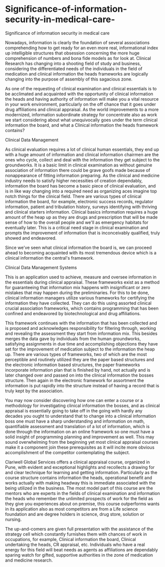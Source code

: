 # Significance-of-information-security-in-medical-care-
Significance of information security in medical care 

Nowadays, information is clearly the foundation of several associations comprehending how to get ready for an even more real, informational index up intelligible structures that obsession concerning the more huge comprehension of numbers and bona fide models as for look at. Clinical Research has changing into a shooting field of study and business, considering the differentiated needs of the individuals in the field of medication and clinical information the heads frameworks are logically changing into the purpose of assembly of this sagacious zone.  

As one of the requesting of clinical examination and clinical essentials is to be acclimated and acquainted with the opportunity of clinical information the heads and having authority of information will make you a vital resource in your work environment, particularly on the off chance that it goes under drug affiliations and clinical appraisal. As the world improvements to a more modernized, information subordinate strategy for concentrate also as work we start considering about what unequivocally goes under the term clinical information the board, and what a Clinical information the heads framework contains? 

Clinical Data Management 

As clinical evaluation requires a lot of clinical human essentials, they end up with a huge amount of information and clinical information chairmen are the ones who cycle, collect and deal with the information they get subject to the groundworks. It is a basic limit in clinical examination as without genuine association of information there could be grave goofs made because of nonappearance of fitting information preparing. As the clinical and medicine industry needs to satisfy higher necessities of creation dependably, information the board has become a basic piece of clinical evaluation, and is in like way changing into a required need as organizing aces imagine top notch things for the clinical field. There are various types of clinical information the board, for example, electronic success records, regulator information, patient and tribulation history, surveys identifying with thriving and clinical starters information. Clinical basics information requires a huge amount of the heap up as they are drugs and prescription that will be made sense of how to the overall people and we'll as emergency habitats for eventually later. This is a critical need stage in clinical examination and prompts the improvement of information that is inconceivably qualified, truly showed and endeavored. 

Since we've seen what clinical information the board is, we can proceed ahead to becoming acquainted with its most tremendous device which is a clinical information the central's framework. 

Clinical Data Management Systems 

This is an application used to achieve, measure and oversee information in the essentials during clinical appraisal. These frameworks exist as a method for guaranteeing that information mix happens with insignificant or zero mistakes that may happen during the preliminaries. For this to be done, clinical information managers utilize various frameworks for certifying the information they have collected. They can do this using assorted clinical crucial association frameworks, which contains programming that has been confined and endeavored by biotechnological and drug affiliations. 

This framework continues with the information that has been collected and is proposed and acknowledges responsibility for filtering through, working and revealing the assessment they start from information mix. This besides merges the data gave by individuals from the human groundworks, satisfying assignments in due time and accomplishing objections they have set for the improvement of medication subject to the information the heap up. There are various types of frameworks, two of which are the most perceptible and routinely utilized they are the paper based structures and the electronic information based structures, the paper frameworks incorporate information plan that is finished by hand, not actually and is later changed over and passed on into the clinical information the bosses structure. Then again in the electronic framework for assortment the information is put rapidly into the structure instead of having a record that is truly kept by the association. 

You may now consider discovering how one can enter a course or a methodology for investigating clinical information the bosses, and as clinical appraisal is essentially going to take off in the going with hardly any decades you ought to understand that to change into a clinical information boss one must have a sharp understanding and information on math, quantifiable assessment and translation of a lot of information, which is done through the information on an online framework so one must have a solid insight of programming planning and improvement as well. This may sound overwhelming from the beginning yet most clinical appraisal courses make it a component join these prerequisites as it will incite more obvious accomplishment of the competitor contemplating the subject. 

Clariwell Global Services offers a clinical appraisal course, organized in Pune, with evident and exceptional highlights and recollects a drawing for and clear technique for learning and getting information. Particularly as the course structure contains information the heads, operational benefit and works actually with making headway this is immediate associated with the being utilized in the business. The most model part of this course are the mentors who are experts in the fields of clinical examination and information the heads who remember the unlimited prospects of work for the field as they give you experiences about on premise, this course outperforms wants in its application also as most competitors are from a Life science foundation and are degree holders in science, drug store, solution or nursing. 

The up-and-comers are given full presentation with the assistance of the strategy cell which constantly furnishes them with chances of work in occupations, for example, Clinical information the board, Clinical undertaking the heads, CR appraisal, etc. Individuals who have a real energy for this field will beat needs as agents as affiliations are dependably sparing watch for gifted, supportive authorities in the zone of medication and medicine research.
